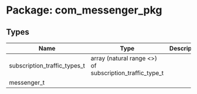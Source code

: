 # Package: com_messenger_pkg

## Types

| Name                         | Type                                                     | Description |
| ---------------------------- | -------------------------------------------------------- | ----------- |
| subscription_traffic_types_t | array (natural range <>) of subscription_traffic_type_t  |             |
| messenger_t                  |                                                          |             |

